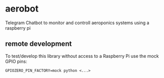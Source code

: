 # aerobot
Telegram Chatbot to monitor and controll aeroponics systems using a raspberry pi


## remote development
To test/develop this library without access to a Raspberry Pi use the mock GPIO pins:
```
GPIOZERO_PIN_FACTORY=mock python <...>
```